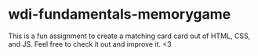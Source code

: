 # wdi-fundamentals-memorygame
This is a fun assignment to create a matching card card out of HTML, CSS, and JS. 
Feel free to check it out and improve it. 
<3
